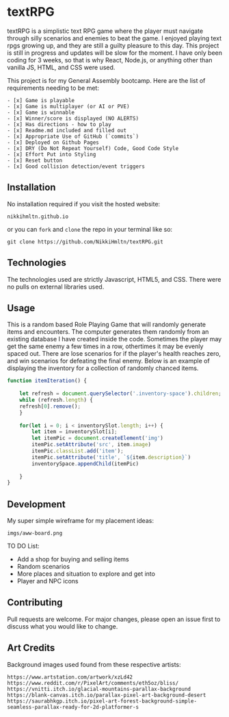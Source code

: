 # textRPG

textRPG is a simplistic text RPG game where the player must navigate through silly scenarios and enemies to beat the game. I enjoyed playing text rpgs growing up, and they are still a guilty pleasure to this day. This project is still in progress and updates will be slow for the moment. I have only been coding for 3 weeks, so that is why React, Node.js, or anything other than vanilla JS, HTML, and CSS were used.

This project is for my General Assembly bootcamp. Here are the list of requirements needing to be met:
```
- [x] Game is playable	
- [x] Game is multiplayer (or AI or PVE)
- [x] Game is winnable	
- [x] Winner/score is displayed (NO ALERTS)	
- [x] Has directions - how to play	
- [x] Readme.md included and filled out	
- [x] Appropriate Use of GitHub (`commits`) 	
- [x] Deployed on Github Pages	
- [x] DRY (Do Not Repeat Yourself) Code, Good Code Style	
- [x] Effort Put into Styling	
- [x] Reset button	
- [x] Good collision detection/event triggers
```

## Installation

No installation required if you visit the hosted website: 

```
nikkihmltn.github.io
```
or you can `fork` and `clone` the repo in your terminal like so:

```
git clone https://github.com/NikkiHmltn/textRPG.git
```
## Technologies
The technologies used are strictly Javascript, HTML5, and CSS. There were no pulls on external libraries used. 

## Usage
This is a random based Role Playing Game that will randomly generate items and encounters. The computer generates them randomly from an existing database I have created inside the code. Sometimes the player may get the same enemy a few times in a row, othertimes it may be evenly spaced out. There are lose scenarios for if the player's health reaches zero, and win scenarios for defeating the final enemy. Below is an example of displaying the inventory for a collection of randomly chanced items. 

```javascript
function itemIteration() {
    
    let refresh = document.querySelector('.inventory-space').children;
    while (refresh.length) {
    refresh[0].remove();
    }
    
    for(let i = 0; i < inventorySlot.length; i++) {
        let item = inventorySlot[i];
        let itemPic = document.createElement('img')
        itemPic.setAttribute('src', item.image)
        itemPic.classList.add('item');
        itemPic.setAttribute('title', `${item.description}`)
        inventorySpace.appendChild(itemPic)
        
    }
}
```
## Development
My super simple wireframe for my placement ideas: 
```
imgs/aww-board.png
```

TO DO List: 
- Add a shop for buying and selling items
- Random scenarios
- More places and situation to explore and get into
- Player and NPC icons

## Contributing
Pull requests are welcome. For major changes, please open an issue first to discuss what you would like to change. 

## Art Credits
Background images used found from these respective artists: 
```
https://www.artstation.com/artwork/xzLd42
https://www.reddit.com/r/PixelArt/comments/eth5oz/bliss/
https://vnitti.itch.io/glacial-mountains-parallax-background
https://blank-canvas.itch.io/parallax-pixel-art-background-desert
https://saurabhkgp.itch.io/pixel-art-forest-background-simple-seamless-parallax-ready-for-2d-platformer-s
```
